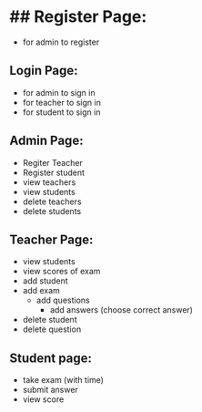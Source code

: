 # ## Register Page:
- for admin to register
	
## Login Page:
- for admin to sign in
- for teacher to sign in
- for student to sign in

## Admin Page:
- Regiter Teacher
- Register student
- view teachers
- view students
- delete teachers
- delete students
	
## Teacher Page:
- view students
- view scores of exam
- add student
- add exam
	* add questions
		* add answers (choose correct answer)
- delete student
- delete question
	
## Student page:
- take exam (with time)
- submit answer
- view score

